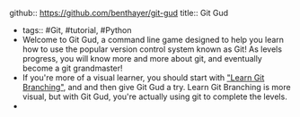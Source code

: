 github:: https://github.com/benthayer/git-gud
title:: Git Gud

- tags:: #Git, #tutorial, #Python
- Welcome to Git Gud, a command line game designed to help you learn how to use the popular version control system known as Git! As levels progress, you will know more and more about git, and eventually become a git grandmaster!
- If you're more of a visual learner, you should start with ["Learn Git Branching"](https://learngitbranching.js.org/), and and then give Git Gud a try. Learn Git Branching is more visual, but with Git Gud, you're actually using git to complete the levels.
-